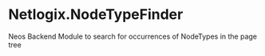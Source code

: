 # Netlogix.NodeTypeFinder
Neos Backend Module to search for occurrences of NodeTypes in the page tree
